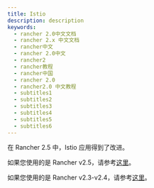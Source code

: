 ```yaml
---
title: Istio
description: description
keywords:
  - rancher 2.0中文文档
  - rancher 2.x 中文文档
  - rancher中文
  - rancher 2.0中文
  - rancher2
  - rancher教程
  - rancher中国
  - rancher 2.0
  - rancher2.0 中文教程
  - subtitles1
  - subtitles2
  - subtitles3
  - subtitles4
  - subtitles5
  - subtitles6
---
```


在 Rancher 2.5 中，Istio 应用得到了改进。

如果您使用的是 Rancher v2.5，请参考[这里](/docs/rancher2/istio/2.5/_index)。

如果您使用的是 Rancher v2.3-v2.4，请参考[这里](/docs/rancher2/istio/2.3.x-2.4.x/_index)。
